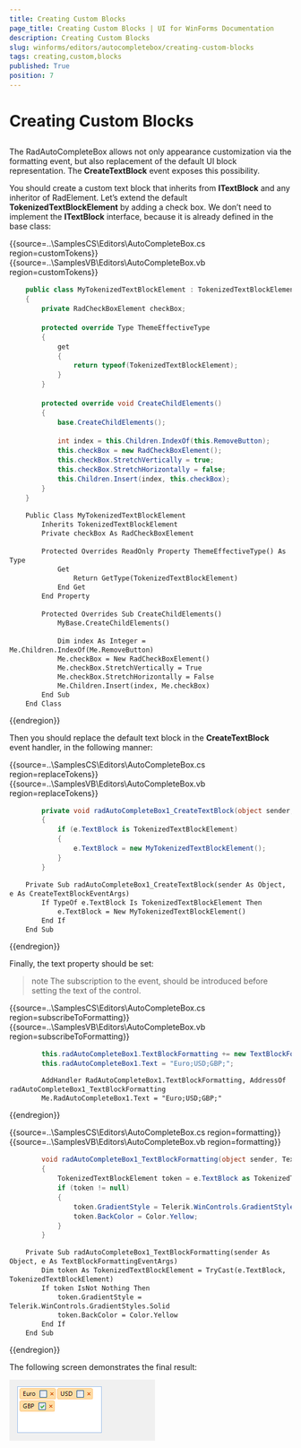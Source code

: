 ```yaml
---
title: Creating Custom Blocks
page_title: Creating Custom Blocks | UI for WinForms Documentation
description: Creating Custom Blocks
slug: winforms/editors/autocompletebox/creating-custom-blocks
tags: creating,custom,blocks
published: True
position: 7
---
```


# Creating Custom Blocks
 
## 

The RadAutoCompleteBox allows not only appearance customization via the formatting event, but also replacement of the default UI block representation. The __CreateTextBlock__ event exposes this possibility.
        

You should create a custom text block that inherits from __ITextBlock__ and any inheritor of RadElement. Let’s extend the default __TokenizedTextBlockElement__ by adding a check box. We don’t need to implement the __ITextBlock__ interface, because it is already defined in the base class: 

{{source=..\SamplesCS\Editors\AutoCompleteBox.cs region=customTokens}} 
{{source=..\SamplesVB\Editors\AutoCompleteBox.vb region=customTokens}} 

````C#
    public class MyTokenizedTextBlockElement : TokenizedTextBlockElement
    {
        private RadCheckBoxElement checkBox;

        protected override Type ThemeEffectiveType
        {
            get
            {
                return typeof(TokenizedTextBlockElement);
            }
        }

        protected override void CreateChildElements()
        {
            base.CreateChildElements();

            int index = this.Children.IndexOf(this.RemoveButton);
            this.checkBox = new RadCheckBoxElement();
            this.checkBox.StretchVertically = true;
            this.checkBox.StretchHorizontally = false;
            this.Children.Insert(index, this.checkBox);
        }
    }
````
````VB.NET
    Public Class MyTokenizedTextBlockElement
        Inherits TokenizedTextBlockElement
        Private checkBox As RadCheckBoxElement

        Protected Overrides ReadOnly Property ThemeEffectiveType() As Type
            Get
                Return GetType(TokenizedTextBlockElement)
            End Get
        End Property

        Protected Overrides Sub CreateChildElements()
            MyBase.CreateChildElements()

            Dim index As Integer = Me.Children.IndexOf(Me.RemoveButton)
            Me.checkBox = New RadCheckBoxElement()
            Me.checkBox.StretchVertically = True
            Me.checkBox.StretchHorizontally = False
            Me.Children.Insert(index, Me.checkBox)
        End Sub
    End Class
````

{{endregion}}  

Then you should replace the default text block in the __CreateTextBlock__ event handler, in the following manner: 

{{source=..\SamplesCS\Editors\AutoCompleteBox.cs region=replaceTokens}} 
{{source=..\SamplesVB\Editors\AutoCompleteBox.vb region=replaceTokens}} 

````C#
        private void radAutoCompleteBox1_CreateTextBlock(object sender, CreateTextBlockEventArgs e)
        {
            if (e.TextBlock is TokenizedTextBlockElement)
            {
                e.TextBlock = new MyTokenizedTextBlockElement();
            }
        }
````
````VB.NET
    Private Sub radAutoCompleteBox1_CreateTextBlock(sender As Object, e As CreateTextBlockEventArgs)
        If TypeOf e.TextBlock Is TokenizedTextBlockElement Then
            e.TextBlock = New MyTokenizedTextBlockElement()
        End If
    End Sub
````

{{endregion}} 
 
Finally, the text property should be set:

>note The subscription to the event, should be introduced before setting the text of the control.
>
 

{{source=..\SamplesCS\Editors\AutoCompleteBox.cs region=subscribeToFormatting}} 
{{source=..\SamplesVB\Editors\AutoCompleteBox.vb region=subscribeToFormatting}} 
````C#
        this.radAutoCompleteBox1.TextBlockFormatting += new TextBlockFormattingEventHandler(radAutoCompleteBox1_TextBlockFormatting);
        this.radAutoCompleteBox1.Text = "Euro;USD;GBP;";
````
````VB.NET
        AddHandler RadAutoCompleteBox1.TextBlockFormatting, AddressOf radAutoCompleteBox1_TextBlockFormatting
        Me.RadAutoCompleteBox1.Text = "Euro;USD;GBP;"
````

{{endregion}} 

{{source=..\SamplesCS\Editors\AutoCompleteBox.cs region=formatting}}
{{source=..\SamplesVB\Editors\AutoCompleteBox.vb region=formatting}} 

````C#
        void radAutoCompleteBox1_TextBlockFormatting(object sender, TextBlockFormattingEventArgs e)
        {
            TokenizedTextBlockElement token = e.TextBlock as TokenizedTextBlockElement;
            if (token != null)
            {
                token.GradientStyle = Telerik.WinControls.GradientStyles.Solid;
                token.BackColor = Color.Yellow;
            }
        }
````
````VB.NET
    Private Sub radAutoCompleteBox1_TextBlockFormatting(sender As Object, e As TextBlockFormattingEventArgs)
        Dim token As TokenizedTextBlockElement = TryCast(e.TextBlock, TokenizedTextBlockElement)
        If token IsNot Nothing Then
            token.GradientStyle = Telerik.WinControls.GradientStyles.Solid
            token.BackColor = Color.Yellow
        End If
    End Sub
````

{{endregion}} 


The following screen demonstrates the final result:

![editors-autocompletebox-creating-custom-blocks 001](images/editors-autocompletebox-creating-custom-blocks001.png)
